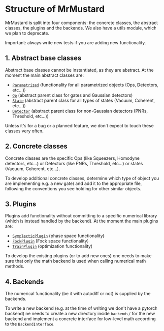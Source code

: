 # Structure of MrMustard
MrMustard is split into four components: the concrete classes, the abstract classes, the plugins and the backends.
We also have a utils module, which we plan to deprecate.

Important: always write new tests if you are adding new functionality.

## 1. Abstract base classes
Abstract base classes cannot be instantiated, as they are abstract.
At the moment the main abstract classes are:

- [`Parametrized`](https://github.com/XanaduAI/MrMustard/blob/abstract_backend/mrmustard/abstract/parametrized.py) (functionality for all parametrized objects (Ops, Detectors, etc...))
- [`Op`](https://github.com/XanaduAI/MrMustard/blob/abstract_backend/mrmustard/abstract/op.py) (abstract parent class for gates and Gaussian detectors)
- [`State`](https://github.com/XanaduAI/MrMustard/blob/abstract_backend/mrmustard/abstract/state.py) (abstract parent class for all types of states (Vacuum, Coherent, etc...))
- [`Detector`](https://github.com/XanaduAI/MrMustard/blob/abstract_backend/mrmustard/abstract/detector.py) (abstract parent class for non-Gaussian detectors (PNRs, Threshold, etc...))

Unless it's for a bug or a planned feature, we don't expect to touch these classes very often.

## 2. Concrete classes
Concrete classes are the specific Ops (like Squeezers, Homodyne detectors, etc...)
or Detectors (like PNRs, Threshold, etc...) or states (Vacuum, Coherent, etc...).

To develop additional concrete classes, determine which type of object you are implementing 
e.g. a new gate) and add it to the appropriate file, 
following the conventions you see holding for other similar objects.

## 3. Plugins
Plugins add functionality without committing to a specific numerical library
(which is instead handled by the backend). At the moment the main plugins are:

- [`SymplecticPlugin`](https://github.com/XanaduAI/MrMustard/blob/abstract_backend/mrmustard/plugins/symplecticplugin.py) (phase space functionality)
- [`FockPlugin`](https://github.com/XanaduAI/MrMustard/blob/abstract_backend/mrmustard/plugins/fockplugin.py) (Fock space functionality)
- [`TrainPlugin`](https://github.com/XanaduAI/MrMustard/blob/abstract_backend/mrmustard/plugins/trainplugin.py) (optimization functionality)

To develop the existing plugins (or to add new ones) one needs to make sure that only the 
math backend is used when calling numerical math methods.

## 4. Backends
The numerical functionality (be it with autodiff or not) is supplied by the backends.

To write a new backend (e.g. at the time of writing we don't have a pytorch backend) 
ne needs to create a new directory inside `backends/` for the new backend and implement
a concrete interface for low-level math according to the `BackendInterface`.
